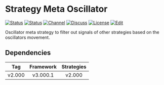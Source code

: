 # Strategy Meta Oscillator

[![Status][gha-image-check-master]][gha-link-check-master]
[![Status][gha-image-compile-master]][gha-link-compile-master]
[![Channel][tg-channel-image]][tg-channel-link]
[![Discuss][gh-discuss-badge]][gh-discuss-link]
[![License][license-image]][license-link]
[![Edit][gh-edit-badge]][gh-edit-link]

Oscillator meta strategy to filter out signals of other strategies
based on the oscillators movement.

## Dependencies

| Tag      | Framework | Strategies |
|:--------:|:---------:|:----------:|
| v2.000   | v3.000.1  | v2.000     |

<!-- Named links -->

[gh-discuss-badge]: https://img.shields.io/badge/Discussions-Q&A-blue.svg?logo=github
[gh-discuss-link]: https://github.com/EA31337/EA31337-Strategies/discussions

[gh-edit-badge]: https://img.shields.io/badge/GitHub-edit-purple.svg?logo=github
[gh-edit-link]: https://github.dev/EA31337/Strategy-Meta_Oscillator

[gha-link-check-master]: https://github.com/EA31337/Strategy-Meta_Oscillator/actions?query=workflow:Check+branch%3Amaster
[gha-image-check-master]: https://github.com/EA31337/Strategy-Meta_Oscillator/workflows/Check/badge.svg?branch=master
[gha-link-compile-master]: https://github.com/EA31337/Strategy-Meta_Oscillator/actions?query=workflow:Compile+branch%3Amaster
[gha-image-compile-master]: https://github.com/EA31337/Strategy-Meta_Oscillator/workflows/Compile/badge.svg?branch=master

[tg-channel-image]: https://img.shields.io/badge/Telegram-join-0088CC.svg?logo=telegram
[tg-channel-link]: https://t.me/EA31337

[license-image]: https://img.shields.io/github/license/EA31337/EA31337-Strategies.svg
[license-link]: https://tldrlegal.com/license/gnu-general-public-license-v3-(gpl-3)
